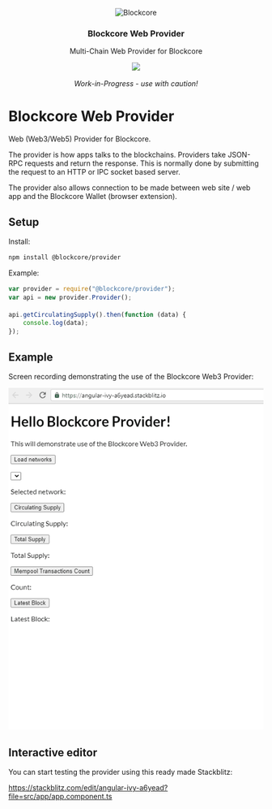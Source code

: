 <p align="center">
  <p align="center">
    <img src="https://avatars3.githubusercontent.com/u/53176002?s=200&v=4" height="100" alt="Blockcore" />
  </p>
  <h3 align="center">
    Blockcore Web Provider
  </h3>
  <p align="center">
    Multi-Chain Web Provider for Blockcore
  </p>
  <p align="center">
      <a href="https://github.com/block-core/blockcore-provider/actions/workflows/test.yml"><img src="https://github.com/block-core/blockcore-provider/actions/workflows/test.yml/badge.svg" /></a>
  </p>
  <p align="center"><em>Work-in-Progress - use with caution!</em></p>
</p>

# Blockcore Web Provider

Web (Web3/Web5) Provider for Blockcore.

The provider is how apps talks to the blockchains. Providers take JSON-RPC requests and return the response. This is normally done by submitting the request to an HTTP or IPC socket based server.

The provider also allows connection to be made between web site / web app and the Blockcore Wallet (browser extension).

## Setup

Install:

```sh
npm install @blockcore/provider
```

Example:

```js
var provider = require("@blockcore/provider");
var api = new provider.Provider();

api.getCirculatingSupply().then(function (data) {
    console.log(data);
});
```

## Example

Screen recording demonstrating the use of the Blockcore Web3 Provider:

![](doc/blockcore-provider.gif)

## Interactive editor

You can start testing the provider using this ready made Stackblitz:

https://stackblitz.com/edit/angular-ivy-a6yead?file=src/app/app.component.ts

